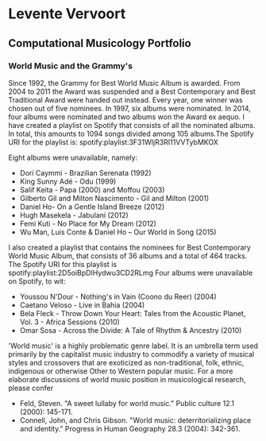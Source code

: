 # Levente Vervoort
## **Computational Musicology Portfolio**

### World Music and the Grammy's
Since 1992, the Grammy for Best World Music Album is awarded. From 2004 to 2011 the Award was suspended and a Best Contemporary and Best Traditional Award were handed out instead. Every year, one winner was chosen out of five nominees. In 1997, six albums were nominated. In 2014, four albums were nominated and two albums won the Award ex aequo. I have created a playlist on Spotify that consists of all the nominated albums. In total, this amounts to 1094 songs divided among 105 albums.The Spotify URI for the playlist is: spotify:playlist:3F31WIjR3RI11VVTybMKOX

Eight albums were unavailable, namely:
* Dori Caymmi - Brazilian Serenata (1992)
* King Sunny Adé - Odu (1999)
* Salif Keita - Papa (2000) and Moffou (2003)
* Gilberto Gil and Milton Nascimento - Gil and Milton (2001)
* Daniel Ho- On a Gentle Island Breeze (2012)
* Hugh Masekela - Jabulani (2012)
* Femi Kuti - No Place for My Dream (2012)
* Wu Man, Luis Conte & Daniel Ho – Our World in Song (2015)

I also created a playlist that contains the nominees for Best Contemporary World Music Album, that consists of 36 albums and a total of 464 tracks. The Spotify URI for this playlist is spotify:playlist:2D5oiBpDIHydwu3CD2RLmg
Four albums were unavailable on Spotify, to wit:
* Youssou N'Dour - Nothing's in Vain (Coono du Reer) (2004)
* Caetano Veloso - Live in Bahia (2004)
* Bela Fleck - 	Throw Down Your Heart: Tales from the Acoustic Planet, Vol. 3 - Africa Sessions (2010)
* Omar Sosa - Across the Divide: A Tale of Rhythm & Ancestry (2010)


'World music' is a highly problematic genre label. It is an  umbrella term used primarily by the capitalist music industry to commodify a variety of musical styles and crossovers that are exoticized as non-traditional, folk, ethnic, indigenous or otherwise Other to Western popular music. For a more elaborate discussions of world music position in musicological research, please confer 
* Feld, Steven. "A sweet lullaby for world music." Public culture 12.1 (2000): 145-171.
* Connell, John, and Chris Gibson. "World music: deterritorializing place and identity." Progress in Human Geography 28.3 (2004): 342-361.

